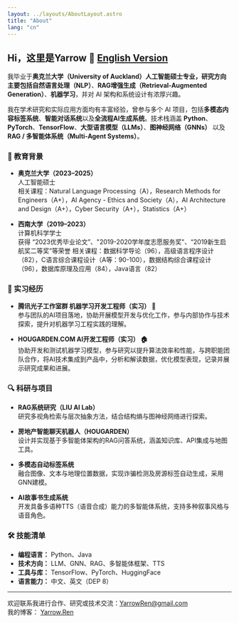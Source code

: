 ```yaml
---
layout: ../layouts/AboutLayout.astro
title: "About"
lang: "cn"
---
```


## Hi，这里是Yarrow 👋 [English Version](./about.en)

我毕业于**奥克兰大学（University of Auckland）**人工智能硕士专业，研究方向主要包括**自然语言处理（NLP）**、**RAG增强生成（Retrieval-Augmented Generation）**、**机器学习**，并对 AI 架构和系统设计有浓厚兴趣。

我在学术研究和实际应用方面均有丰富经验，曾参与多个 AI 项目，包括**多模态内容标签系统**、**智能对话系统**以及**全流程AI生成系统**。技术栈涵盖 **Python**、**PyTorch**、**TensorFlow**、**大型语言模型（LLMs）**、**图神经网络（GNNs）** 以及 **RAG / 多智能体系统（Multi-Agent Systems）**。

### 🧠 教育背景

- **奥克兰大学（2023–2025）**  
  人工智能硕士  
  相关课程：Natural Language Processing（A），Research Methods for Engineers（A+），AI Agency - Ethics and Society（A），AI Architecture and Design（A+），Cyber Security（A+），Statistics（A+）

- **西南大学（2019–2023）**  
  计算机科学学士  
  获得 “2023优秀毕业论文”、"2019-2020学年度志愿服务奖"、“2019新生启航奖二等奖”等荣誉
  相关课程：数据科学导论（96），高级语言程序设计（82），C语言综合课程设计（A等：90-100），数据结构综合课程设计（96），数据库原理及应用（84），Java语言（82）

### 💼 实习经历

- **腾讯光子工作室群 机器学习开发工程师（实习） 🐧**  
  参与团队的AI项目落地，协助开展模型开发与优化工作，参与内部协作与技术探索，提升对机器学习工程实践的理解。

- **HOUGARDEN.COM AI开发工程师（实习） 🏠**  
  协助开发和测试机器学习模型，参与研究以提升算法效率和性能，与跨职能团队合作，将AI技术集成到产品中，分析和解读数据，优化模型表现，记录并展示研究成果和进展。

### 🔍 科研与项目

- **RAG系统研究（LIU AI Lab）**  
  研究多视角检索与层次抽象方法，结合结构熵与图神经网络进行探索。

- **房地产智能聊天机器人（HOUGARDEN）**  
  设计并实现基于多智能体架构的RAG问答系统，涵盖知识库、API集成与地图工具。

- **多模态自动标签系统**  
  融合图像、文本与地理位置数据，实现诈骗检测及房源标签自动生成，采用GNN建模。

- **AI故事书生成系统**  
  开发具备多语种TTS（语音合成）能力的多智能体系统，支持多种叙事风格与语音角色。

### 🛠️ 技能清单

- **编程语言：** Python、Java  
- **技术方向：** LLM、GNN、RAG、多智能体框架、TTS  
- **工具与库：** TensorFlow、PyTorch、HuggingFace  
- **语言能力：** 中文、英文（DEP 8）

---

欢迎联系我进行合作、研究或技术交流：[YarrowRen@gmail.com](mailto:YarrowRen@gmail.com)  
我的博客： [Yarrow.Ren](https://Yarrow.Ren)
